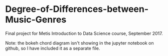 # Degree-of-Differences-between-Music-Genres

Final project for Metis Introduction to Data Science course, September 2017.

Note: the bokeh chord diagram isn't showing in the jupyter notebook on github, so I have included it as a separate file.
